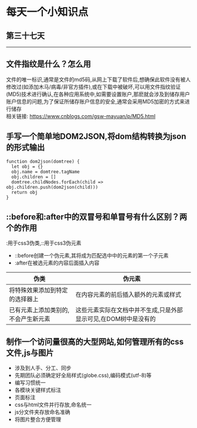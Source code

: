 # 每天一个小知识点
## 第三十七天 
---

## 文件指纹是什么？怎么用
文件的唯一标识,通常是文件的md5码,从网上下载了软件后,想确保此软件没有被人修改过(如添加木马/病毒/非官方插件),或在下载中被破坏,可以用文件指纹验证(MD5)技术进行确认,在各种应用系统中,如需要设置账户,那麽就会涉及到储存用户账户信息的问题,为了保证所储存账户信息的安全,通常会采用MD5加密的方式来进行储存  
相关链接: https://www.cnblogs.com/gsw-mayuan/p/MD5.html
## 手写一个简单地DOM2JSON,将dom结构转换为json的形式输出
```JS
function dom2json(domtree) {
  let obj = {}
  obj.name = domtree.tagName
  obj.children = []
  domtree.childNodes.forEach(child => obj.children.push(dom2json(child)))
  return obj
}
```
## ::before和:after中的双冒号和单冒号有什么区别？两个的作用
:用于css3伪类,::用于css3伪元素
- ::before创建一个伪元素,其将成为匹配选中中的元素的第一个子元素
- :after在被选元素的内容后面插入内容  


|伪类|伪元素|  
|---|------|  
|将特殊效果添加到特定的选择器上|在内容元素的前后插入额外的元素或样式|  
|已有元素上添加类别的,不会产生新元素|这些元素实际在文档中并不生成,只是外部显示可见,在DOM树中是没有的|  
## 制作一个访问量很高的大型网站,如何管理所有的css文件,js与图片
- 涉及到人手、分工、同步  
- 先期团队必须确定好全局样式(globe.css),编码模式(utf-8)等
- 编写习惯统一
- 各模块关键样式标注
- 页面标注
- css与html文件并行存放,命名统一
- js分文件夹存放命名准确
- 将图片整合方便管理